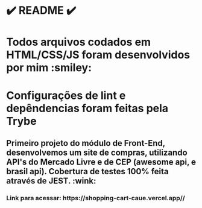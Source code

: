 # :heavy_check_mark: README :heavy_check_mark:


<h1> Todos arquivos codados em HTML/CSS/JS foram desenvolvidos por mim :smiley: </h1>
<h1> Configurações de lint e depêndencias foram feitas pela Trybe </h1>

<h2> Primeiro projeto do módulo de Front-End, desenvolvemos um site de compras, utilizando API's do Mercado Livre e de CEP (awesome api, e brasil api).
Cobertura de testes 100% feita através de JEST.
:wink:
</h2>
<h3>Link para acessar:  https://shopping-cart-caue.vercel.app//</h3>
